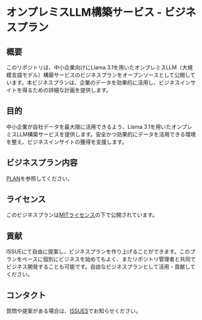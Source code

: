 # オンプレミスLLM構築サービス - ビジネスプラン

## 概要
このリポジトリは、中小企業向けにLlama 3.1を用いたオンプレミスLLM（大規模言語モデル）構築サービスのビジネスプランをオープンソースとして公開しています。本ビジネスプランは、企業のデータを効果的に活用し、ビジネスインサイトを得るための詳細な計画を提供します。

## 目的
中小企業が自社データを最大限に活用できるよう、Llama 3.1を用いたオンプレミスLLM構築サービスを提供します。安全かつ効果的にデータを活用できる環境を整え、ビジネスインサイトの獲得を支援します。

## ビジネスプラン内容
[PLAN](https://github.com/takurot/LLM_Business_Plan/blob/main/business_plan.md)を参照してください。

## ライセンス
このビジネスプランは[MITライセンス](LICENSE)の下で公開されています。

## 貢献
ISSUEにて自由に提案し、ビジネスプランを作り上げることができます。このプランをベースに個別にビジネスを始めてもよく、またリポジトリ管理者と共同でビジネス開発することも可能です。自由なビジネスプランとして活用・貢献してください。

## コンタクト
質問や提案がある場合は、[ISSUES](https://github.com/takurot/LLM_Business_Plan/issues)でお知らせください。
